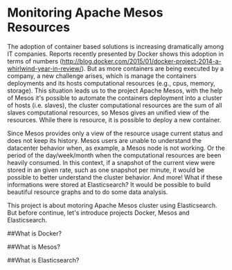 # Monitoring Apache Mesos Resources
The adoption of container based solutions is increasing dramatically among IT companies. Reports recently presented by Docker shows this adoption in terms of numbers (http://blog.docker.com/2015/01/docker-project-2014-a-whirlwind-year-in-review/).
But as more containers are being executed by a company, a new challenge arises, which is manage the containers deployments and its hosts computational resources (e.g., cpus, memory, storage). This situation leads us to the project Apache Mesos, with the help of Mesos it's possible to automate the containers deployment into a cluster of hosts (i.e. slaves), the cluster computational resources are the sum of all slaves computational resources, so Mesos gives an unified view of the resources. While there is resource, it is possible to deploy a new container.

Since Mesos provides only a view of the resource usage current status and does not keep its history. Mesos users are unable to understand the datacenter behavior when, as example, a Mesos node is not working. Or the period of the day/week/month when the computational resources are been heavily consumed. In this context, if a snapshot of the current view were stored in an given rate, such as one snapshot per minute, it would be possible to better understand the cluster behavior. And more! What if these informations were stored at Elasticsearch? It would be possible to build beautiful resource graphs and to do some data analysis.

This project is about motoring Apache Mesos cluster using Elasticsearch. But before continue, let's introduce projects Docker, Mesos and Elasticsearch.

##What is Docker?

##What is Mesos?

##What is Elasticsearch?
